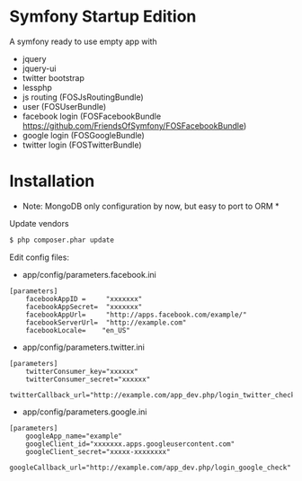 Symfony Startup Edition
========================

A symfony ready to use empty app with
- jquery
- jquery-ui
- twitter bootstrap
- lessphp
- js routing (FOSJsRoutingBundle)
- user (FOSUserBundle)
- facebook login (FOSFacebookBundle https://github.com/FriendsOfSymfony/FOSFacebookBundle)
- google login (FOSGoogleBundle)
- twitter login (FOSTwitterBundle)



Installation
========================
 * Note: MongoDB only configuration by now, but easy to port to ORM *


Update vendors
``` bash
$ php composer.phar update
```
Edit config files:
- app/config/parameters.facebook.ini
```
[parameters]
    facebookAppID =     "xxxxxxx"
    facebookAppSecret=  "xxxxxxx"
    facebookAppUrl=     "http://apps.facebook.com/example/"
    facebookServerUrl=  "http://example.com"
    facebookLocale=    "en_US"
```

- app/config/parameters.twitter.ini
```
[parameters]
    twitterConsumer_key="xxxxxx"
    twitterConsumer_secret="xxxxxx"
    twitterCallback_url="http://example.com/app_dev.php/login_twitter_check"
```
- app/config/parameters.google.ini
```
[parameters]
    googleApp_name="example"
    googleClient_id="xxxxxxx.apps.googleusercontent.com"
    googleClient_secret="xxxxx-xxxxxxxx"
    googleCallback_url="http://example.com/app_dev.php/login_google_check"
```
